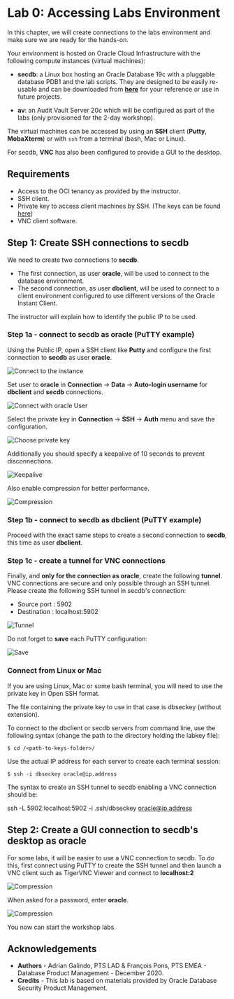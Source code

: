 # Lab 0: Accessing Labs Environment

In this chapter, we will create connections to the labs environment and make sure we are ready for the hands-on.

Your environment is hosted on Oracle Cloud Infrastructure with the following compute instances (virtual machines):

* **secdb**: a Linux box hosting an Oracle Database 19c with a pluggable database PDB1 and the lab scripts. They are designed to be easily re-usable and can be downloaded from [**here**](./files/LabScripts.zip) for your reference or use in future projects.

* **av**: an Audit Vault Server 20c which will be configured as part of the labs (only provisioned for the 2-day workshop).

The virtual machines can be accessed by using an **SSH** client (**Putty**, **MobaXterm**) or with `ssh` from a terminal (bash, Mac or Linux).

For secdb, **VNC** has also been configured to provide a GUI to the desktop.


## Requirements

* Access to the OCI tenancy as provided by the instructor.
* SSH client.
* Private key to access client machines by SSH. (The keys can be found [here](./files/dbsec_keys.zip))
* VNC client software.


## Step 1: Create SSH connections to secdb ##

We need to create two connections to **secdb**.

* The first connection, as user **oracle**, will be used to connect to the database environment.
* The second connection, as user **dbclient**, will be used to connect to a client environment configured to use different versions of the Oracle Instant Client.

The instructor will explain how to identify the public IP to be used.

### Step 1a - connect to secdb as oracle (PuTTY example)

Using the Public IP, open a SSH client like **Putty** and configure the first connection to **secdb** as user **oracle**.


![Connect to the instance](./images/Lab000_Step1_1.png "")

Set user to **oracle** in **Connection** -> **Data** -> **Auto-login username** for **dbclient** and **secdb** connections.

![Connect with oracle User](./images/Lab000_Step1_2.png "")

Select the private key in **Connection** -> **SSH** -> **Auth** menu and save the configuration.

![Choose private key](./images/Lab000_Step1_3.png )

Additionally you should specify a keepalive of 10 seconds to prevent disconnections.

![Keepalive](./images/Lab000_Step1_4.png "")

Also enable compression for better performance.

![Compression](./images/Lab000_Step1_5.png )

### Step 1b - connect to secdb as dbclient (PuTTY example)

Proceed with the exact same steps to create a second connection to **secdb**, this time as user **dbclient**.

### Step 1c - create a tunnel for VNC connections

Finally, and **only for the connection as oracle**, create the following **tunnel**. VNC connections are secure and only possible through an SSH tunnel. Please create the following SSH tunnel in secdb's connection:

*	Source port : 5902
*	Destination : localhost:5902

![Tunnel](./images/Lab000_Step1_6.png )

Do not forget to **save** each PuTTY configuration:

![Save](./images/Lab000_Step1_7.png )


### Connect from Linux or Mac

If you are using Linux, Mac or some bash terminal, you will need to use the private key in Open SSH format.

The file containing the private key to use in that case is dbseckey (without extension).

To connect to the dbclient or secdb servers from command line, use the following syntax (change the path to the directory holding the labkey file):

    $ cd /<path-to-keys-folder>/

Use the actual IP address for each server to create each terminal session:

    $ ssh -i dbseckey oracle@ip.address

The syntax to create an SSH tunnel to secdb enabling a VNC connection should be:

  ssh -L 5902:localhost:5902 -i .ssh/dbseckey oracle@ip.address

## Step 2: Create a GUI connection to secdb's desktop as oracle

For some labs, it will be easier to use a VNC connection to secdb. To do this, first connect using PuTTY to create the SSH tunnel and then launch a VNC client such as TigerVNC Viewer and connect to **localhost:2**

![Compression](./images/Lab000_Step1_8.png )

When asked for a password, enter **oracle**.

![Compression](./images/Lab000_Step1_9.png )

You now can start the workshop labs.



## Acknowledgements

- **Authors** - Adrian Galindo, PTS LAD & François Pons, PTS EMEA - Database Product Management - December 2020.
- **Credits** - This lab is based on materials provided by Oracle Database Security Product Management.
